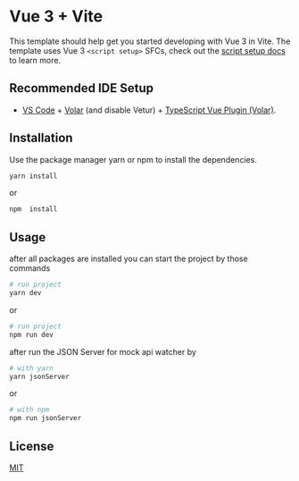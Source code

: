 # Vue 3 + Vite

This template should help get you started developing with Vue 3 in Vite. The template uses Vue 3 `<script setup>` SFCs, check out the [script setup docs](https://v3.vuejs.org/api/sfc-script-setup.html#sfc-script-setup) to learn more.

## Recommended IDE Setup

- [VS Code](https://code.visualstudio.com/) + [Volar](https://marketplace.visualstudio.com/items?itemName=Vue.volar) (and disable Vetur) + [TypeScript Vue Plugin (Volar)](https://marketplace.visualstudio.com/items?itemName=Vue.vscode-typescript-vue-plugin).



## Installation

Use the package manager yarn or npm to install the dependencies.

```bash
yarn install 
```
or
```bash
npm  install 
```


## Usage
after all packages are installed you can start the project by those commands

```bash
# run project
yarn dev
```
or
```bash
# run project
npm run dev
```
after run the JSON Server for mock api watcher by
```bash
# with yarn
yarn jsonServer
```
or 
```bash
# with npm
npm run jsonServer
```

## License

[MIT](https://choosealicense.com/licenses/mit/)
